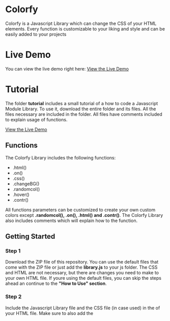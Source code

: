 # Colorfy
Colorfy is a Javascript Library which can change the CSS of your HTML 
elements. Every function is customizable to your liking and style and 
can be easily added to your projects

# Live Demo
You can view the live demo right here: [View the Live Demo](https://i300323.hera.fhict.nl/library/index.html)

# Tutorial
The folder <b>tutorial</b> includes a small tutorial of a how to code a Javascript Module Library. To use it, download 
the entire folder and its files. All the files necessary are included in the folder. All files have
comments included to explain usage of functions.

[View the Live Demo](https://i300323.hera.fhict.nl/library/tutorial/)


## Functions
The Colorfy Library includes the following functions:
* .html() 
* .on()
* .css()
* .changeBG()
* .randomcol()
* .hover()
* .contr()

All functions parameters can be customized to create your own custom colors except <b>.randomcol(), .on(),
.html() and .contr()</b>. The Colorfy Library also includes comments which will explain how to the function.


## Getting Started

### Step 1
Download the ZIP file of this repository. You can use the default files that come with the ZIP file or just add the
__library.js__ to your js folder. The CSS and HTML are not necessary, but there are changes you need to make to your
own HTML file. If youre using the default files, you can skip the steps ahead an continue to the __"How to Use" section__.

### Step 2

Include the Javascript Library file and the CSS file (in case used) in the <head> of your HTML file. Make sure to
also add the __<script> "onload"__ to your html as shown below.
```
  <head>
		<title>Library</title>
		
		<!--Stylesheet-->
		<link rel="stylesheet" type="text/css" href="css/index.css">

		<!--Scripts-->
		<script src="js/library.js"></script>
		<script type="text/javascript">
			window.onload = function()
			{

			}
		</script>
```
The CSS file can be changed to your liking and does not intervene with the library script.


## How to Use

In order to use the functions in the Colorfy Library you have to include the function together with
the html element as shown below:
```
  <head>
		<script type="text/javascript">
			window.onload = function()
			{
				//Changes color of the selector every interval
				$('#box2').randomcol()
			}
		</script>
```
Here the HTML element is the element with the ID __box2__ and the function is called __.randomcol()__. The downloaded
ZIP and files will also include example code lines in case needed.


### Custom Parameters

In case the "How to Use" did not explain the custom parameters part enough, this part will explain it just in case.
To change certain parameters to your own liking, you can do the following. Let's take the __.css()__ function as an example:

If you want to change the color and height of your div, you can change the parameters 
of the .css() function.

Example:
```
$('#box3').css('style','color: green; height: 40vh;')
				
```
If the parameters of the function is empty, the funtion will fall back to default settings given by
the css file or other style changes you included.

